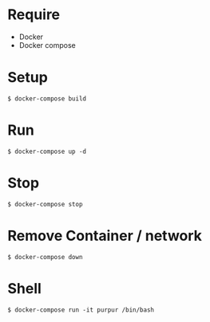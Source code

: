 # Require
- Docker
- Docker compose

# Setup
```$ docker-compose build```

# Run
```$ docker-compose up -d```

# Stop
```$ docker-compose stop```

# Remove Container / network
```$ docker-compose down```

# Shell
```$ docker-compose run -it purpur /bin/bash```